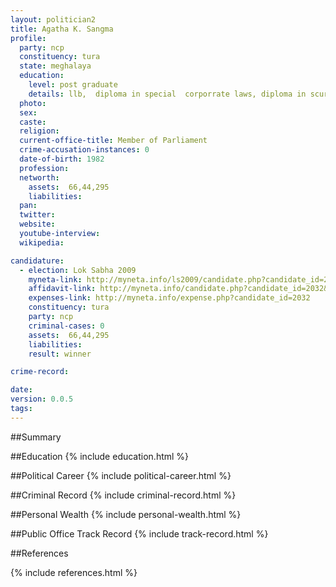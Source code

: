```yaml
---
layout: politician2
title: Agatha K. Sangma
profile: 
  party: ncp
  constituency: tura
  state: meghalaya
  education: 
    level: post graduate
    details: llb,  diploma in special  corporrate laws, diploma in scurities investment law , m.s. degree in environmental management, uk in 2007
  photo: 
  sex: 
  caste: 
  religion: 
  current-office-title: Member of Parliament
  crime-accusation-instances: 0
  date-of-birth: 1982
  profession: 
  networth: 
    assets:  66,44,295
    liabilities: 
  pan: 
  twitter: 
  website: 
  youtube-interview: 
  wikipedia: 

candidature: 
  - election: Lok Sabha 2009
    myneta-link: http://myneta.info/ls2009/candidate.php?candidate_id=2032
    affidavit-link: http://myneta.info/candidate.php?candidate_id=2032&scan=original
    expenses-link: http://myneta.info/expense.php?candidate_id=2032
    constituency: tura 
    party: ncp
    criminal-cases: 0
    assets:  66,44,295
    liabilities: 
    result: winner 

crime-record: 

date: 
version: 0.0.5
tags: 
---
```

##Summary


##Education
{% include education.html %}


##Political Career
{% include political-career.html %}


##Criminal Record
{% include criminal-record.html %}


##Personal Wealth
{% include personal-wealth.html %}


##Public Office Track Record
{% include track-record.html %}


##References


{% include references.html %}